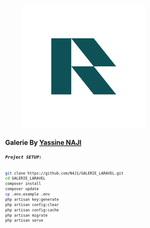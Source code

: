 <p align="center"><a href="#"><img src="/public/images/logo/logo-svg.svg" width="400" alt="Galerie Logo"></a></p>

## Galerie By [Yassine NAJI](https://www.linkedin.com/in/yassinenaji0/)


###  *`Project SETUP:`*

```sh

git clone https://github.com/N4J1/GALERIE_LARAVEL.git
cd GALERIE_LARAVEL
composer install
composer update
cp .env.example .env
php artisan key:generate
php artisan config:clear
php artisan config:cache
php artisan migrate
php artisan serve

```
